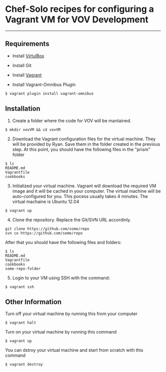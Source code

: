 # Chef-Solo recipes for configuring a Vagrant VM for VOV Development
---

## Requirements

* Install [VirtulBox](https://www.virtualbox.org)

* Install Git

* Install [Vagrant](http://downloads.vagrantup.com/)

* Install Vagrant-Omnibus Plugin
```
$ vagrant plugin install vagrant-omnibus
```


## Installation

1) Create a folder where the code for VOV will be mantained.
```
$ mkdir vovVM && cd vovVM
```

2) Download the Vagrant configuration files for the virtual machine. They will be provided by Ryan.
Save them in the folder created in the previous step.
At this point, you should have the following files in the "prism" folder

```
$ ls
README.md
Vagrantfile
cookbooks
```

3) Initialized your virtual machine. Vagrant will download the required VM image and it will be cached
in your computer. The virtual machine will be auto-configured for you. This pocess usually takes 
4 minutes. The virtual machaine is Ubuntu 12.04

```
$ vagrant up
```

4) Clone the repository. Replace the Git/SVN URL accordinly.

```
git clone https://github.com/some/repo
svn co https://github.com/some/repo

```

After that you should have the following files and folders:

```
$ ls
README.md
Vagrantfile
cookbooks
some-repo-folder
```


5) Login to your VM using SSH with the command:

```
$ vagrant ssh
```



## Other Information

Turn off your virtual machine by running this from your computer
```
$ vagrant halt
```

Turn on your virtual machine by running this command
```
$ vagrant up
```

You can dstroy your virtual machine and start from scratch with this command
```
$ vagrant destroy
```



